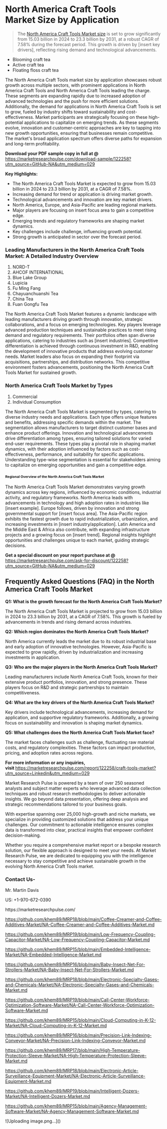 <h1>North America Craft Tools Market&nbsp;Size by Application</h1><blockquote><p>The <a href="https://marketresearchpulse.com/download-sample/122258?utm_source=GitHub-NA&amp;utm_medium=029">North America Craft Tools Market size</a> is set to grow significantly from 15.03 billion in 2024 to 23.3 billion by 2031, at a robust CAGR of 7.58% during the forecast period. This growth is driven by [insert key drivers], reflecting rising demand and technological advancements.</p></blockquote><ul><li>Blooming craft tea<li> Active craft tea<li> Floating floss craft tea</li></ul><p>The North America Craft Tools market size by application showcases robust growth across multiple sectors, with prominent applications in North America Craft Tools and North America Craft Tools leading the charge. These segments are expanding rapidly due to increased adoption of advanced technologies and the push for more efficient solutions. Additionally, the demand for applications in North America Craft Tools is set to grow, fueled by industry shifts toward sustainability and cost-effectiveness. Market participants are strategically focusing on these high-potential applications to capitalize on emerging trends. As these segments evolve, innovation and customer-centric approaches are key to tapping into new growth opportunities, ensuring that businesses remain competitive. The market's broad application spectrum offers diverse paths for expansion and long-term profitability.</p><p><strong>Download your PDF sample copy in full at @ </strong><a href="https://marketresearchpulse.com/download-sample/122258?utm_source=GitHub-NA&amp;utm_medium=029">https://marketresearchpulse.com/download-sample/122258?utm_source=GitHub-NA&amp;utm_medium=029</a></p><p><strong>Key Highlights: </strong></p><ul><li>The North America Craft Tools Market is expected to grow from 15.03 billion in 2024 to 23.3 billion by 2031, at a CAGR of 7.58%.</li><li>Increasing demand for trend or application is driving market growth.</li><li>Technological advancements and innovation are key market drivers.</li><li>North America, Europe, and Asia-Pacific are leading regional markets.</li><li>Major players are focusing on insert focus area to gain a competitive edge.</li><li>Emerging trends and regulatory frameworks are shaping market dynamics.</li><li>Key challenges include challenge, influencing growth potential.</li><li>Strong growth is anticipated in sector over the forecast period.</li></ul><h3>Leading Manufacturers in the North America Craft Tools Market: A Detailed Industry Overview</h3><ol><li>NORD-T</li><li>AHCOF INTERNATIONAL</li><li>Blue Lake Group</li><li>Lupicia</li><li>Fu Ming Fang</li><li>Chayuanchuanshi Tea</li><li>China Tea</li><li>Fuan Gongfu Tea</li></ol><div class="flex max-w-full flex-col flex-grow"><div class="min-h-8 text-message flex w-full flex-col items-end gap-2 whitespace-normal break-words [.text-message+&amp;]:mt-5" dir="auto" data-message-author-role="assistant" data-message-id="fd8432e4-4910-450d-b182-61b7bfb0a01f" data-message-model-slug="gpt-4o"><div class="flex w-full flex-col gap-1 empty:hidden first:pt-[3px]"><div class="markdown prose w-full break-words dark:prose-invert light"><p>The North America Craft Tools Market features a dynamic landscape with leading manufacturers driving growth through innovation, strategic collaborations, and a focus on emerging technologies. Key players leverage advanced production techniques and sustainable practices to meet rising demand and regulatory requirements. Their portfolios often span diverse applications, catering to industries such as [insert industries]. Competitive differentiation is achieved through continuous investment in R&amp;D, enabling the development of innovative products that address evolving customer needs. Market leaders also focus on expanding their footprint via acquisitions, partnerships, and distribution networks. This competitive environment fosters advancements, positioning the North America Craft Tools Market for sustained growth.</p></div></div></div></div><h3>North America Craft Tools Market by Types</h3><ol><li>Commercial<li> Individual Consumption</li></ol><div class="flex max-w-full flex-col flex-grow"><div class="min-h-8 text-message flex w-full flex-col items-end gap-2 whitespace-normal break-words [.text-message+&amp;]:mt-5" dir="auto" data-message-author-role="assistant" data-message-id="084470be-0bb7-4664-bddf-5156b4f41249" data-message-model-slug="gpt-4o-mini"><div class="flex w-full flex-col gap-1 empty:hidden first:pt-[3px]"><div class="markdown prose w-full break-words dark:prose-invert light"><p>The North America Craft Tools Market is segmented by types, catering to diverse industry needs and applications. Each type offers unique features and benefits, addressing specific demands within the market. The segmentation allows manufacturers to target distinct customer bases and enhance product offerings. Innovation and technological advancements drive differentiation among types, ensuring tailored solutions for varied end-user requirements. These types play a pivotal role in shaping market dynamics, with their adoption influenced by factors such as cost-effectiveness, performance, and suitability for specific applications. Understanding type-wise segmentation is essential for stakeholders aiming to capitalize on emerging opportunities and gain a competitive edge.</p></div></div></div></div><h3><span style="font-size: 11px;">Regional Overview of the North America Craft Tools Market</span></h3><div class="flex max-w-full flex-col flex-grow"><div class="min-h-8 text-message flex w-full flex-col items-end gap-2 whitespace-normal break-words [.text-message+&amp;]:mt-5" dir="auto" data-message-author-role="assistant" data-message-id="e9038762-ce64-4e30-91c9-9bd413514231" data-message-model-slug="gpt-4o-mini"><div class="flex w-full flex-col gap-1 empty:hidden first:pt-[3px]"><div class="markdown prose w-full break-words dark:prose-invert light"><p>The North America Craft Tools Market demonstrates varying growth dynamics across key regions, influenced by economic conditions, industrial activity, and regulatory frameworks. North America leads with advancements in technology and high adoption rates in industries like [insert example]. Europe follows, driven by innovation and strong governmental support for [insert focus area]. The Asia-Pacific region exhibits the fastest growth due to rapid industrialization, urbanization, and increasing investments in [insert industry/application]. Latin America and the Middle East &amp; Africa also contribute, with expanding infrastructure projects and a growing focus on [insert trend]. Regional insights highlight opportunities and challenges unique to each market, guiding strategic decisions.</p></div></div></div></div><p><strong>Get a special discount on your report purchase at @ </strong><a href="https://marketresearchpulse.com/ask-for-discount/122258?utm_source=GitHub-NA&amp;utm_medium=029">https://marketresearchpulse.com/ask-for-discount/122258?utm_source=GitHub-NA&amp;utm_medium=029</a></p><h2>Frequently Asked Questions (FAQ) in the North America Craft Tools Market</h2><p><strong>Q1: What is the growth forecast for the North America Craft Tools Market?</strong></p><p>The North America Craft Tools Market is projected to grow from 15.03 billion in 2024 to 23.3 billion by 2031, at a CAGR of 7.58%. This growth is fueled by advancements in trends and rising demand across industries.</p><p><strong>Q2: Which region dominates the North America Craft Tools Market?</strong></p><p>North America currently leads the market due to its robust industrial base and early adoption of innovative technologies. However, Asia-Pacific is expected to grow rapidly, driven by industrialization and increasing investments in application.</p><p><strong>Q3: Who are the major players in the North America Craft Tools Market?</strong></p><p>Leading manufacturers include North America Craft Tools, known for their extensive product portfolios, innovation, and strong presence. These players focus on R&amp;D and strategic partnerships to maintain competitiveness.</p><p><strong>Q4: What are the key drivers of the North America Craft Tools Market?</strong></p><p>Key drivers include technological advancements, increasing demand for application, and supportive regulatory frameworks. Additionally, a growing focus on sustainability and innovation is shaping market dynamics.</p><p><strong>Q5: What challenges does the North America Craft Tools Market face?</strong></p><p>The market faces challenges such as challenge, fluctuating raw material costs, and regulatory complexities. These factors can impact production, pricing, and adoption rates across regions.</p><p><strong>For more information or any inquiries, visit&nbsp;</strong><a href="https://marketresearchpulse.com/report/122258/craft-tools-market?utm_source=Linkedin&utm_medium=029">https://marketresearchpulse.com/report/122258/craft-tools-market?utm_source=Linkedin&utm_medium=029</a></p><p>Market Research Pulse is powered by a team of over 250 seasoned analysts and subject matter experts who leverage advanced data collection techniques and robust research methodologies to deliver actionable insights. We go beyond data presentation, offering deep analysis and strategic recommendations tailored to your business goals.</p><p>With expertise spanning over 25,000 high-growth and niche markets, we specialize in providing customized solutions that address your unique challenges. Our commitment to actionable intelligence ensures complex data is transformed into clear, practical insights that empower confident decision-making.</p><p>Whether you require a comprehensive market report or a bespoke research solution, our flexible approach is designed to meet your needs. At Market Research Pulse, we are dedicated to equipping you with the intelligence necessary to stay competitive and achieve sustainable growth in the evolving North America Craft Tools market.</p><h3><strong>Contact Us-</strong></h3><p>Mr. Martin Davis</p><p>US: +1-970-672-0390</p><p>https://marketresearchpulse.com/</p><p><a href="https://github.com/khem89/MRP18/blob/main/Coffee-Creamer-and-Coffee-Additives-Market/NA-Coffee-Creamer-and-Coffee-Additives-Market.md">https://github.com/khem89/MRP18/blob/main/Coffee-Creamer-and-Coffee-Additives-Market/NA-Coffee-Creamer-and-Coffee-Additives-Market.md</a></p><p><a href="https://github.com/khem89/MRP19/blob/main/Low-Frequency-Coupling-Capacitor-Market/NA-Low-Frequency-Coupling-Capacitor-Market.md">https://github.com/khem89/MRP19/blob/main/Low-Frequency-Coupling-Capacitor-Market/NA-Low-Frequency-Coupling-Capacitor-Market.md</a></p><p><a href="https://github.com/khem89/MRP15/blob/main/Embedded-Intelligence-Market/NA-Embedded-Intelligence-Market.md">https://github.com/khem89/MRP15/blob/main/Embedded-Intelligence-Market/NA-Embedded-Intelligence-Market.md</a></p><p><a href="https://github.com/khem89/MRP16/blob/main/Baby-Insect-Net-For-Strollers-Market/NA-Baby-Insect-Net-For-Strollers-Market.md">https://github.com/khem89/MRP16/blob/main/Baby-Insect-Net-For-Strollers-Market/NA-Baby-Insect-Net-For-Strollers-Market.md</a></p><p><a href="https://github.com/khem89/MRP18/blob/main/Electronic-Specialty-Gases-and-Chemicals-Market/NA-Electronic-Specialty-Gases-and-Chemicals-Market.md">https://github.com/khem89/MRP18/blob/main/Electronic-Specialty-Gases-and-Chemicals-Market/NA-Electronic-Specialty-Gases-and-Chemicals-Market.md</a></p><p><a href="https://github.com/khem89/MRP19/blob/main/Call-Center-Workforce-Optimization-Software-Market/NA-Call-Center-Workforce-Optimization-Software-Market.md">https://github.com/khem89/MRP19/blob/main/Call-Center-Workforce-Optimization-Software-Market/NA-Call-Center-Workforce-Optimization-Software-Market.md</a></p><p><a href="https://github.com/khem89/MRP15/blob/main/Cloud-Computing-in-K-12-Market/NA-Cloud-Computing-in-K-12-Market.md">https://github.com/khem89/MRP15/blob/main/Cloud-Computing-in-K-12-Market/NA-Cloud-Computing-in-K-12-Market.md</a></p><p><a href="https://github.com/khem89/MRP16/blob/main/Precision-Link-Indexing-Conveyor-Market/NA-Precision-Link-Indexing-Conveyor-Market.md">https://github.com/khem89/MRP16/blob/main/Precision-Link-Indexing-Conveyor-Market/NA-Precision-Link-Indexing-Conveyor-Market.md</a></p><p><a href="https://github.com/khem89/MRP17/blob/main/High-Temperature-Protection-Sleeve-Market/NA-High-Temperature-Protection-Sleeve-Market.md">https://github.com/khem89/MRP17/blob/main/High-Temperature-Protection-Sleeve-Market/NA-High-Temperature-Protection-Sleeve-Market.md</a></p><p><a href="https://github.com/khem89/MRP18/blob/main/Electronic-Article-Surveillance-Equipment-Market/NA-Electronic-Article-Surveillance-Equipment-Market.md">https://github.com/khem89/MRP18/blob/main/Electronic-Article-Surveillance-Equipment-Market/NA-Electronic-Article-Surveillance-Equipment-Market.md</a></p><p><a href="https://github.com/khem89/MRP19/blob/main/Intelligent-Dozers-Market/NA-Intelligent-Dozers-Market.md">https://github.com/khem89/MRP19/blob/main/Intelligent-Dozers-Market/NA-Intelligent-Dozers-Market.md</a></p><p><a href="https://github.com/khem89/MRP15/blob/main/Agency-Management-Software-Market/NA-Agency-Management-Software-Market.md">https://github.com/khem89/MRP15/blob/main/Agency-Management-Software-Market/NA-Agency-Management-Software-Market.md</a></p>
![Uploading image.png…]()
